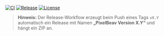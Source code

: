 <!-- Badges: Ersetze <OWNER>/<REPO> durch deinen Namespace -->
[![CI](https://github.com/<OWNER>/<REPO>/actions/workflows/ci.yml/badge.svg)](https://github.com/<OWNER>/<REPO>/actions/workflows/ci.yml)
[![Release](https://img.shields.io/github/v/release/<OWNER>/<REPO>?display_name=tag)](https://github.com/<OWNER>/<REPO>/releases)
[![License](https://img.shields.io/badge/license-MIT-blue.svg)](LICENSE)

> **Hinweis:** Der Release-Workflow erzeugt beim Push eines Tags `vX.Y` automatisch ein Release mit Namen **„PixelBeav Version X.Y“** und hängt ein ZIP an.
